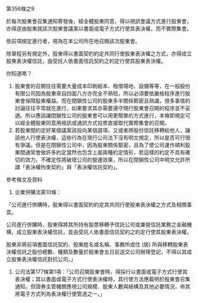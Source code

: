第356條之9

於每次股東會召集通知寄發後，經全體股東同意，得以視訊會議方式進行股東會，亦得逕由股東就該次股東會議案以書面或電子方式行使其表決權，而不實際集會。

依前項規定進行者，視為在本公司所在地召開該次股東會。

除章程另有規定外，股東得以書面契約約定共同行使股東表決權之方式，亦得成立股東表決權信託，由受託人依書面信託契約之約定行使其股東表決權。

你知道嗎？

1. 股東會的召開往往需要大量成本印刷紙本、租借場地、設備等等，在一般股份有限公司因為股東來自四面八方亦完全不熟稔，所以必須要依嚴格程序進行股東會保障股東權益。而在閉鎖性公司的股東多半關係緊密且熟識，很多事情的討論往往平常就在進行，如果要求其亦需要遵守現行股東會召開的程序並不妥適。所以應該讓閉鎖性公司的股東會可以用更簡單的方式進行，本條即規定可以經全體股東同意用視訊或通訊方式投票直接取代實際集會的召開。
2. 若股東間約定好某個議案該投向某個選項，又或者將股份信託移轉給他人，讓該他人行使表決權，這些行為在現行公司法下沒有明文規定，所以是否可行很有爭議。但是在閉鎖性公司中，因為股東關係緊密，且為了使公司運作順利股東間通常會做許多約定當然也包含上面兩種約定情形，若這樣的約定不具有確切的效力，不確定性將破壞公司的營運效果，所以在閉鎖性公司中明文允許所謂「表決權拘束契約」與「表決權信託契約」。

參考條文及資料

1. 企業併購法第10條：

「公司進行併購時，股東得以書面契約約定其共同行使股東表決權之方式及相關事宜。

公司進行併購時，股東得將其所持有股票移轉予信託公司或兼營信託業務之金融機構，成立股東表決權信託，並由受託人依書面信託契約之約定行使其股東表決權。

股東非將前項書面信託契約、股東姓名或名稱、事務所或住 \(居\) 所與移轉股東表決權信託之股份總數、種類及數量於股東會五日前送交公司辦理登記，不得以其成立股東表決權信託對抗公司。」

1. 公司法第177條第1項：「公司召開股東會時，得採行以書面或電子方式行使其表決權；其以書面或電子方式行使表決權時，其行使方法應載明於股東會召集通知。但證券主管機關應視公司規模、股東人數與結構及其他必要情況，命其將電子方式列為表決權行使管道之一。」

